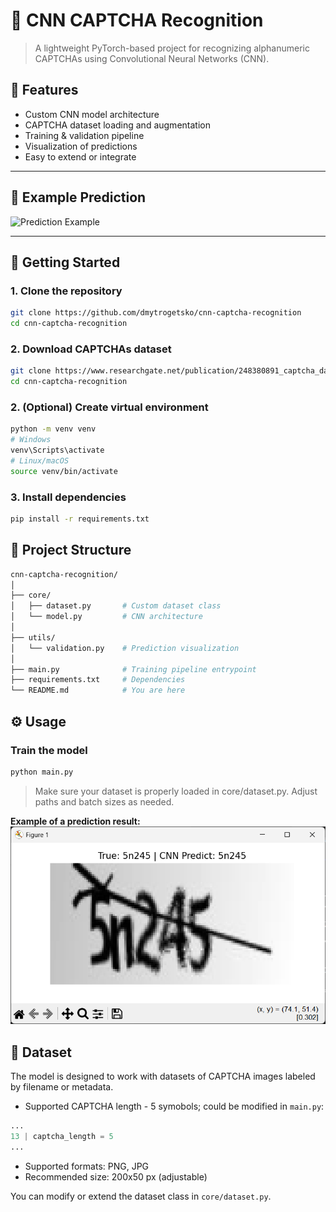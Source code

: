 # 🤖 CNN CAPTCHA Recognition

> A lightweight PyTorch-based project for recognizing alphanumeric CAPTCHAs using Convolutional Neural Networks (CNN).

## 📌 Features

- Custom CNN model architecture
- CAPTCHA dataset loading and augmentation
- Training & validation pipeline
- Visualization of predictions
- Easy to extend or integrate

---

## 🧠 Example Prediction

![Prediction Example](assets/example_output.png)

---

## 🚀 Getting Started

### 1. Clone the repository

```bash
git clone https://github.com/dmytrogetsko/cnn-captcha-recognition
cd cnn-captcha-recognition
``` 

### 2. Download CAPTCHAs dataset


```bash
git clone https://www.researchgate.net/publication/248380891_captcha_dataset/link/00b4951ddc422dddad000000/download?_tp=eyJjb250ZXh0Ijp7ImZpcnN0UGFnZSI6InB1YmxpY2F0aW9uIiwicGFnZSI6InB1YmxpY2F0aW9uIn19
cd cnn-captcha-recognition
```


### 2. (Optional) Create virtual environment

```bash
python -m venv venv
# Windows
venv\Scripts\activate
# Linux/macOS
source venv/bin/activate
```

### 3. Install dependencies

```bash
pip install -r requirements.txt
```

## 🧾 Project Structure

```bash
cnn-captcha-recognition/
│
├── core/
│   ├── dataset.py       # Custom dataset class
│   └── model.py         # CNN architecture
│
├── utils/
│   └── validation.py    # Prediction visualization
│
├── main.py              # Training pipeline entrypoint
├── requirements.txt     # Dependencies
└── README.md            # You are here
```

## ⚙️ Usage
### Train the model

```bash
python main.py
```
> Make sure your dataset is properly loaded in core/dataset.py. Adjust paths and batch sizes as needed.

**Example of a prediction result:**
![Prediction](example_output.png)

## 📸 Dataset
The model is designed to work with datasets of CAPTCHA images labeled by filename or metadata.

- Supported CAPTCHA length - 5 symobols; could be modified in `main.py`:
```python
...
13 | captcha_length = 5
...
```
- Supported formats: PNG, JPG
- Recommended size: 200x50 px (adjustable)

You can modify or extend the dataset class in `core/dataset.py`.
